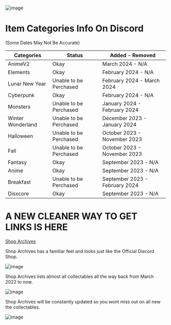 ![image](https://github.com/DTACat/Custom-Effects-And-Decorations-Discord-Theme/assets/141873540/4b98f54c-ab33-4468-938c-e4aa17cedd2e)

# Item Categories Info On Discord

(Some Dates May Not Be Accurate)

| Categories | Status | Added - Removed |
| --- | --- | --- |
| AnimeV2 | Okay | March 2024 - N/A |
| Elements | Okay | February 2024 - N/A |
| Lunar New Year | Unable to be Perchased | February 2024 - March 2024 |
| Cyberpunk | Okay | February 2024 - N/A |
| Monsters | Unable to be Perchased | January 2024 - February 2024 |
| Winter Wonderland | Unable to be Perchased | December 2023 - January 2024 |
| Halloween | Unable to be Perchased | October 2023 - November 2023 |
| Fall | Unable to be Perchased | October 2023 - November 2023 |
| Fantasy | Okay | September 2023 - N/A |
| Anime | Okay | September 2023 - N/A |
| Breakfast | Unable to be Perchased | September 2023 - February 2024 |
| Disxcore | Okay | September 2023 - N/A |

# A NEW CLEANER WAY TO GET LINKS IS HERE
[Shop Archives](https://dtacat.github.io/Collectibles/)

Shop Archives has a familiar feel and looks just like the Official Discord Shop.

![image](https://github.com/DTACat/Custom-Effects-And-Decorations-Discord-Theme/assets/141873540/583deb67-3bb9-4c41-8228-b4ecf38dc209)

Shop Archives lists almost all collectables all the way back from March 2022 to now.

![image](https://github.com/DTACat/Custom-Effects-And-Decorations-Discord-Theme/assets/141873540/621a1fe4-fde4-4097-bd37-c476bf963c1e)

Shop Archives will be constantly updated so you wont miss out on all new the collectables.

![image](https://github.com/DTACat/Custom-Effects-And-Decorations-Discord-Theme/assets/141873540/0a15f6a1-0871-432b-afc5-c7c36e5f4ed0)

